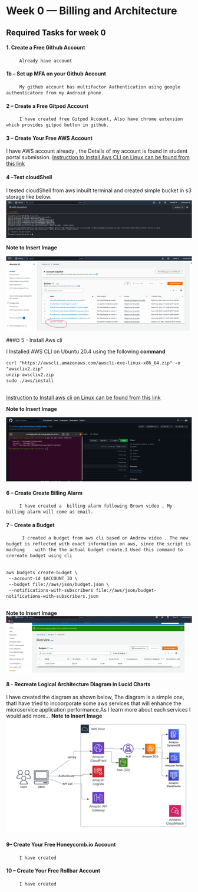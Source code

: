# Week 0 — Billing and Architecture

   ##  Required Tasks for week 0
  
   #### 1. Create a Free Github Account
   
         Already have account
    
   ####  1b – Set up MFA on your Github Account
   
         My github account has multifactor Authentication using google authenticatore from my Android phone.
        
   ####  2 – Create a Free Gitpod Account
         I have created free Gitpod Account, Also have chrome extension which provides gitpod button in github.

   ####  3 – Create Your Free AWS Account
   I have AWS account already , the Details of my account is found in student portal submission.
   [ Instruction to Install Aws CLI on Linux can be found from this link](https://docs.aws.amazon.com/cli/latest/userguide/getting-started-install.html)
   
  
   ####  4 –Test cloudShell
   I tested cloudShell from aws inbuilt terminal and created simple bucket in s3 storage like below.
   ![create a bucket using cloudShell](https://github.com/mesfint/aws-bootcamp-cruddur-2023/blob/main/_docs/assets/cloudshell.png)
   
   **Note to Insert Image**
    
   ![S3 bucket](https://github.com/mesfint/aws-bootcamp-cruddur-2023/blob/main/_docs/assets/create-s3-bucket-cli.png)
   
   ###¤ 5 - Install Aws cli
   
   I Installed AWS CLI on Ubuntu 20.4 using  the following **command**
           
   ```
   curl "https://awscli.amazonaws.com/awscli-exe-linux-x86_64.zip" -o "awscliv2.zip"
   unzip awscliv2.zip
   sudo ./aws/install 
        
   ```
   [Instruction to Install aws cli on Linux can be found from this link](https://docs.aws.amazon.com/cli/latest/userguide/getting-started-install.html)
   
   **Note to Insert Image** 
   
   ![AWS CLI in Practice](https://github.com/mesfint/aws-bootcamp-cruddur-2023/blob/main/_docs/assets/aws-cli.png)
   
   
   ####  6 – Create Create Billing Alarm
         I have created a  billing alarm following Brown video , My billing alarm will come as email.
         
   ####  7 – Create a Budget
          I created a budget from aws cli based on Andrew video . The new budget is reflected with exact information on aws, since the script is maching    with the the actual budget create.I Used this command to crereate budget using cli
   ```
   
   aws budgets create-budget \
    --account-id $ACCOUNT_ID \
    --budget file://aws/json/budget.json \
    --notifications-with-subscribers file://aws/json/budget-notifications-with-subscribers.json
   
   
   ```
   
   **Note to Insert Image**   
   ![Proof of Budget alert](https://github.com/mesfint/aws-bootcamp-cruddur-2023/blob/main/_docs/assets/budget.png)
   
   #### 8 - Recreate Logical Architecture Diagram in Lucid Charts
   I have created the diagram as shown below, The diagram is a simple one, thatI have tried to incoorporate some aws services that will enhance the      microservice application performance.As I learn more about each services I would add more...
  **Note to Insert Image**
   ![Logical conceptual diagram](https://github.com/mesfint/aws-bootcamp-cruddur-2023/blob/main/_docs/assets/conceptual-diagram.png)
         
   
   ####  9– Create Your Free Honeycomb.io Account
         I have created
   ####  10 – Create Your Free Rollbar Account
         I have created
